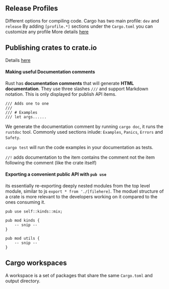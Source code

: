 ## Release Profiles
Different options for compiling code. 
Cargo has two main profile: `dev` and `release`
By adding `[profile.*]` sections under the `Cargo.toml` you can customize any profile
More details [here](https://doc.rust-lang.org/cargo/reference/profiles.html)

## Publishing crates to crate.io
Details [here](https://doc.rust-lang.org/stable/book/ch14-02-publishing-to-crates-io.html)

#### Making useful Documentation comments
Rust has **documentation comments** that will generate **HTML documentation**. They use three slashes `///`
and support Markdown notation. This is only displayed for publish API items.
```
/// Adds one to one
///
/// # Examples
/// let args......
```
We generate the documentation comment by running `cargo doc`, it runs the `rustdoc` tool.
Commonly used sections inlude: `Examples`, `Panics`, `Errors` and `Safety`.

`cargo test` will run the code examples in your documentation as tests.

`//!` adds documentation to the item contains the comment not the item following the comment (like the crate itself)

#### Exporting a convenient public API with `pub use`
its essentially re-exporting deeply nested modules from the top level module, similar to js `export * from './[filehere]`.
The moduel structure of a crate is more relevant to the developers working on it compared to the ones consuming it.
```
pub use self::kinds::mix;

pub mod kinds {
    -- snip --
}

pub mod utils {
    -- snip --
}
```

## Cargo workspaces
A workspace is a set of packages that share the same `Cargo.toml` and output directory.